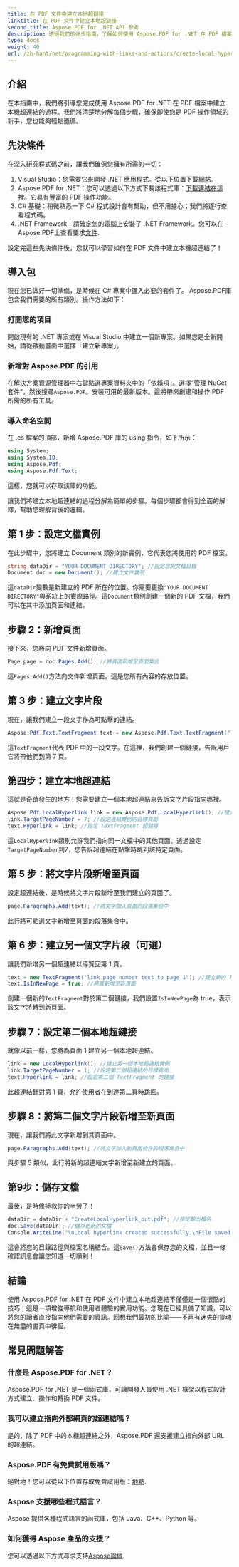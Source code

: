 ```yaml
---
title: 在 PDF 文件中建立本地超鏈接
linktitle: 在 PDF 文件中建立本地超鏈接
second_title: Aspose.PDF for .NET API 參考
description: 透過我們的逐步指南，了解如何使用 Aspose.PDF for .NET 在 PDF 檔案中輕鬆建立本機超連結。
type: docs
weight: 40
url: /zh-hant/net/programming-with-links-and-actions/create-local-hyperlink/
---
```

## 介紹

在本指南中，我們將引導您完成使用 Aspose.PDF for .NET 在 PDF 檔案中建立本機超連結的過程。我們將清楚地分解每個步驟，確保即使您是 PDF 操作領域的新手，您也能夠輕鬆遵循。

## 先決條件

在深入研究程式碼之前，讓我們確保您擁有所需的一切：

1.  Visual Studio：您需要它來開發 .NET 應用程式。從以下位置下載[網站](https://visualstudio.microsoft.com/).
2. Aspose.PDF for .NET：您可以透過以下方式下載該程式庫：[下載連結在這裡](https://releases.aspose.com/pdf/net/)。它具有豐富的 PDF 操作功能。
3. C# 基礎：稍微熟悉一下 C# 程式設計會有幫助，但不用擔心；我們將逐行查看程式碼。
4.  .NET Framework：請確定您的電腦上安裝了 .NET Framework。您可以在Aspose.PDF上查看要求[文件](https://reference.aspose.com/pdf/net/).

設定完這些先決條件後，您就可以學習如何在 PDF 文件中建立本機超連結了！

## 導入包

現在您已做好一切準備，是時候在 C# 專案中匯入必要的套件了。 Aspose.PDF庫包含我們需要的所有類別。操作方法如下：

### 打開您的項目

開啟現有的 .NET 專案或在 Visual Studio 中建立一個新專案。如果您是全新開始，請從啟動畫面中選擇「建立新專案」。

### 新增對 Aspose.PDF 的引用

在解決方案資源管理器中右鍵點選專案資料夾中的「依賴項」。選擇“管理 NuGet 套件”，然後搜尋`Aspose.PDF`。安裝可用的最新版本。這將帶來創建和操作 PDF 所需的所有工具。

### 導入命名空間

在 .cs 檔案的頂部，新增 Aspose.PDF 庫的 using 指令，如下所示：

```csharp
using System;
using System.IO;
using Aspose.Pdf;
using Aspose.Pdf.Text;
```

這樣，您就可以存取該庫的功能。

讓我們將建立本地超連結的過程分解為簡單的步驟。每個步驟都會得到全面的解釋，幫助您理解背後的邏輯。

## 第 1 步：設定文檔實例

在此步驟中，您將建立 Document 類別的新實例，它代表您將使用的 PDF 檔案。

```csharp
string dataDir = "YOUR DOCUMENT DIRECTORY"; //設定您的文檔目錄
Document doc = new Document(); //建立文件實例
```
這`dataDir`變數是新建立的 PDF 所在的位置。你需要更換`"YOUR DOCUMENT DIRECTORY"`與系統上的實際路徑。這`Document`類別創建一個新的 PDF 文檔，我們可以在其中添加頁面和連結。

## 步驟 2：新增頁面

接下來，您將向 PDF 文件新增頁面。 

```csharp
Page page = doc.Pages.Add(); //將頁面新增至頁面集合
```
這`Pages.Add()`方法向文件新增頁面。這是您所有內容的存放位置。

## 第 3 步：建立文字片段

現在，讓我們建立一段文字作為可點擊的連結。

```csharp
Aspose.Pdf.Text.TextFragment text = new Aspose.Pdf.Text.TextFragment("link page number test to page 7");
```
這`TextFragment`代表 PDF 中的一段文字。在這裡，我們創建一個鏈接，告訴用戶它將帶他們到第 7 頁。

## 第四步：建立本地超連結

這就是奇蹟發生的地方！您需要建立一個本地超連結來告訴文字片段指向哪裡。

```csharp
Aspose.Pdf.LocalHyperlink link = new Aspose.Pdf.LocalHyperlink(); //建立本地超連結
link.TargetPageNumber = 7; //設定連結實例的目標頁面
text.Hyperlink = link; //設定 TextFragment 超鏈接
```
這`LocalHyperlink`類別允許我們指向同一文檔中的其他頁面。透過設定`TargetPageNumber`到7，您告訴超連結在點擊時跳到該特定頁面。

## 第 5 步：將文字片段新增至頁面

設定超連結後，是時候將文字片段新增至我們建立的頁面了。

```csharp
page.Paragraphs.Add(text); //將文字加入頁面的段落集合中
```
此行將可點選文字新增至頁面的段落集合中。

## 第 6 步：建立另一個文字片段（可選）

讓我們新增另一個超連結以導覽回第 1 頁。

```csharp
text = new TextFragment("link page number test to page 1"); //建立新的 TextFragment
text.IsInNewPage = true; //將其新增至新頁面
```
創建一個新的`TextFragment`對於第二個鏈接，我們設置`IsInNewPage`為 true，表示該文字將轉到新頁面。

## 步驟 7：設定第二個本地超鏈接

就像以前一樣，您將為頁面 1 建立另一個本地超連結。

```csharp
link = new LocalHyperlink(); //建立另一個本地超連結實例
link.TargetPageNumber = 1; //設定第二個超連結的目標頁面
text.Hyperlink = link; //設定第二個 TextFragment 的鏈接
```
此超連結針對第 1 頁，允許使用者在到達第二頁時跳回。

## 步驟 8：將第二個文字片段新增至新頁面

現在，讓我們將此文字新增到其頁面中。

```csharp
page.Paragraphs.Add(text); //將文字加入到頁面物件的段落集合中
```
與步驟 5 類似，此行將新的超連結文字新增至新建立的頁面。

## 第9步：儲存文檔

最後，是時候拯救你的辛勞了！ 

```csharp
dataDir = dataDir + "CreateLocalHyperlink_out.pdf"; //指定輸出檔名
doc.Save(dataDir); //儲存更新的文檔
Console.WriteLine("\nLocal hyperlink created successfully.\nFile saved at " + dataDir);
```
這會將您的目錄路徑與檔案名稱結合。這`Save()`方法會保存您的文檔，並且一條確認訊息會讓您知道一切順利！

## 結論

使用 Aspose.PDF for .NET 在 PDF 文件中建立本地超連結不僅僅是一個很酷的技巧；這是一項增強導航和使用者體驗的實用功能。您現在已經具備了知識，可以將您的讀者直接指向他們需要的資訊。回想我們最初的比喻——不再有迷失的靈魂在無盡的書頁中徘徊。

## 常見問題解答

### 什麼是 Aspose.PDF for .NET？
Aspose.PDF for .NET 是一個函式庫，可讓開發人員使用 .NET 框架以程式設計方式建立、操作和轉換 PDF 文件。

### 我可以建立指向外部網頁的超連結嗎？
是的，除了 PDF 中的本機超連結之外，Aspose.PDF 還支援建立指向外部 URL 的超連結。

### Aspose.PDF 有免費試用版嗎？
絕對地！您可以從以下位置存取免費試用版：[地點](https://releases.aspose.com/).

### Aspose 支援哪些程式語言？
Aspose 提供各種程式語言的函式庫，包括 Java、C++、Python 等。

### 如何獲得 Aspose 產品的支援？
您可以透過以下方式尋求支持[Aspose論壇](https://forum.aspose.com/c/pdf/10).